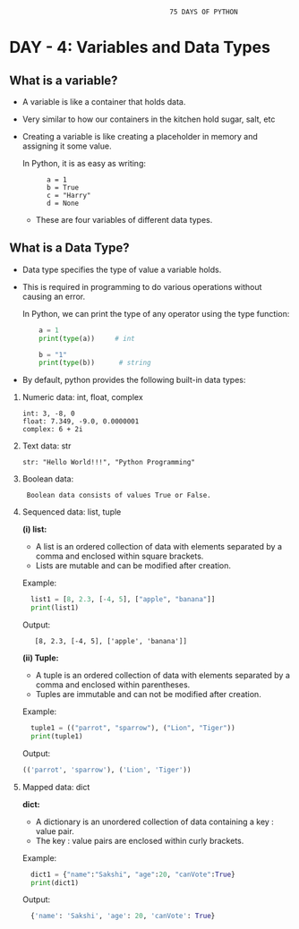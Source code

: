                                             75 DAYS OF PYTHON

# DAY - 4:  Variables and Data Types

## What is a variable?

- A variable is like a container that holds data. 
- Very similar to how our containers in the kitchen hold sugar, salt, etc

- Creating a variable is like creating a placeholder in memory and assigning it some value. 
    
    In Python, it is as easy as writing:

            a = 1
            b = True
            c = "Harry"
            d = None

    - These are four variables of different data types.

## What is a Data Type?

- Data type specifies the type of value a variable holds. 
- This is required in programming to do various operations without causing an error. 
    
    In Python, we can print the type of any operator using the type function:
  
    ``` python 
        a = 1
        print(type(a))     # int

        b = "1"
        print(type(b))      # string
    ```

- By default, python provides the following built-in data types:

1. Numeric data: int, float, complex

       int: 3, -8, 0
       float: 7.349, -9.0, 0.0000001
       complex: 6 + 2i

3. Text data: str
    
       str: "Hello World!!!", "Python Programming"

3. Boolean data:
    
        Boolean data consists of values True or False.

4. Sequenced data: list, tuple
    
    **(i) list:**  
    - A list is an ordered collection of data with elements separated by a comma and enclosed within square brackets. 
    - Lists are mutable and can be modified after creation.

    Example:

    ```python
      list1 = [8, 2.3, [-4, 5], ["apple", "banana"]]
      print(list1)
    ```

    Output:

   ```markup
      [8, 2.3, [-4, 5], ['apple', 'banana']]
    ```


    **(ii) Tuple:**  
    - A tuple is an ordered collection of data with elements separated by a comma and enclosed within parentheses. 
    - Tuples are immutable and can not be modified after creation. 

    Example:

    ```python
      tuple1 = (("parrot", "sparrow"), ("Lion", "Tiger"))
      print(tuple1)
    ```

    Output:

    ```python
    (('parrot', 'sparrow'), ('Lion', 'Tiger'))
    ```

5. Mapped data: dict
    
    **dict:** 
    - A dictionary is an unordered collection of data containing a key : value pair. 
    - The key : value pairs are enclosed within curly brackets.

    Example:

    ```python
      dict1 = {"name":"Sakshi", "age":20, "canVote":True}
      print(dict1)
    ```

    Output:

    ```python
      {'name': 'Sakshi', 'age': 20, 'canVote': True}
    ```
